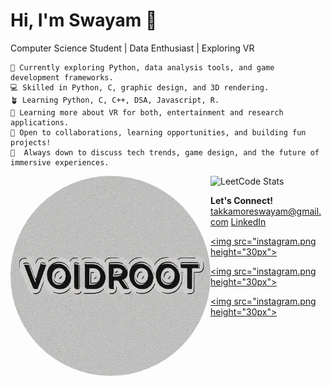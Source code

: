 # Hi, I'm Swayam 👋
Computer Science Student | Data Enthusiast |  Exploring VR

```first
🔭 Currently exploring Python, data analysis tools, and game development frameworks.
💻 Skilled in Python, C, graphic design, and 3D rendering.
🪴 Learning Python, C, C++, DSA, Javascript, R.
🌱 Learning more about VR for both, entertainment and research applications.
🤔 Open to collaborations, learning opportunities, and building fun projects!
💬  Always down to discuss tech trends, game design, and the future of immersive experiences. 
```

<img src="VoidRoot.png" width="320px" align="left" style="border-radius: 50%" draggable="false" clickable="false">

![LeetCode Stats](https://leetcard.jacoblin.cool/SwayamTakkamore?ext=heatmap&theme=wtf&font=M+PLUS+Rounded+1c&border=1&radius=20)

**Let's Connect!**
[takkamoreswayam@gmail.com](mailto:takkamoreswayam@gmail.com)
[LinkedIn](https://www.linkedin.com/in/swayam-voidroot)

[<img src="instagram.png height="30px">](mailto:takkamoreswayam@gmail.com)

[<img src="instagram.png height="30px">](mailto:takkamoreswayam@gmail.com)

[<img src="instagram.png height="30px">](https://www.instagram.com/swayam_voidroot)
